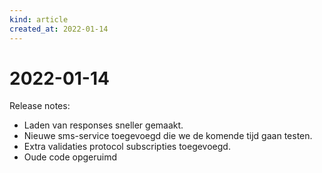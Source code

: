 ```yaml
---
kind: article
created_at: 2022-01-14
---
```


# 2022-01-14

Release notes:

* Laden van responses sneller gemaakt.
* Nieuwe sms-service toegevoegd die we  de komende tijd gaan testen.
* Extra validaties protocol subscripties toegevoegd.
* Oude code opgeruimd
